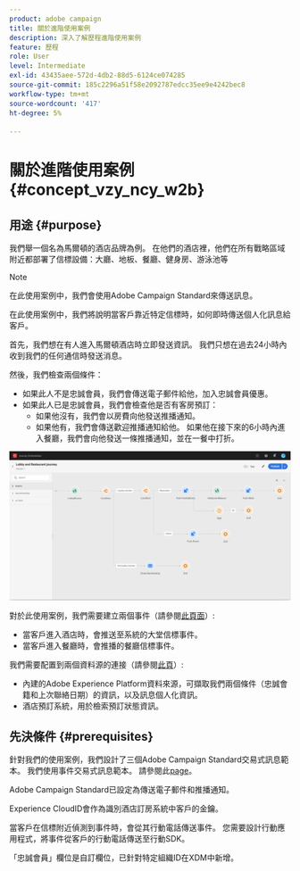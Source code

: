 ```yaml
---
product: adobe campaign
title: 關於進階使用案例
description: 深入了解歷程進階使用案例
feature: 歷程
role: User
level: Intermediate
exl-id: 43435aee-572d-4db2-88d5-6124ce074285
source-git-commit: 185c2296a51f58e2092787edcc35ee9e4242bec8
workflow-type: tm+mt
source-wordcount: '417'
ht-degree: 5%

---
```


# 關於進階使用案例{#concept_vzy_ncy_w2b}

## 用途 {#purpose}

我們舉一個名為馬爾頓的酒店品牌為例。 在他們的酒店裡，他們在所有戰略區域附近都部署了信標設備：大廳、地板、餐廳、健身房、游泳池等

>[!NOTE]
>
>在此使用案例中，我們會使用Adobe Campaign Standard來傳送訊息。

在此使用案例中，我們將說明當客戶靠近特定信標時，如何即時傳送個人化訊息給客戶。

首先，我們想在有人進入馬爾頓酒店時立即發送資訊。 我們只想在過去24小時內收到我們的任何通信時發送消息。

然後，我們檢查兩個條件：

* 如果此人不是忠誠會員，我們會傳送電子郵件給他，加入忠誠會員優惠。
* 如果此人已是忠誠會員，我們會檢查他是否有客房預訂：
   * 如果他沒有，我們會以房費向他發送推播通知。
   * 如果他有，我們會傳送歡迎推播通知給他。 如果他在接下來的6小時內進入餐廳，我們會向他發送一條推播通知，並在一餐中打折。

![](../assets/journeyuc2_29.png)

對於此使用案例，我們需要建立兩個事件（請參閱[此頁面](../usecase/configuring-the-events.md)）:

* 當客戶進入酒店時，會推送至系統的大堂信標事件。
* 當客戶進入餐廳時，會推播的餐廳信標事件。

我們需要配置到兩個資料源的連接（請參閱[此頁](../usecase/configuring-the-data-sources.md)）:

* 內建的Adobe Experience Platform資料來源，可擷取我們兩個條件（忠誠會籍和上次聯絡日期）的資訊，以及訊息個人化資訊。
* 酒店預訂系統，用於檢索預訂狀態資訊。

## 先決條件 {#prerequisites}

針對我們的使用案例，我們設計了三個Adobe Campaign Standard交易式訊息範本。 我們使用事件交易式訊息範本。 請參閱此[page](https://experienceleague.adobe.com/docs/campaign-standard/using/communication-channels/transactional-messaging/getting-started-with-transactional-msg.html?lang=zh-Hant)。

Adobe Campaign Standard已設定為傳送電子郵件和推播通知。

Experience CloudID會作為識別酒店訂房系統中客戶的金鑰。

當客戶在信標附近偵測到事件時，會從其行動電話傳送事件。 您需要設計行動應用程式，將事件從客戶的行動電話傳送至行動SDK。

「忠誠會員」欄位是自訂欄位，已針對特定組織ID在XDM中新增。
